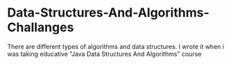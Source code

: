 # Data-Structures-And-Algorithms-Challanges
There are different types of algorithms and data structures. I wrote it when i was taking educative "Java Data Structures And Algorithms" course
